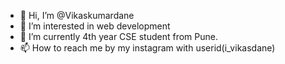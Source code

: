 - 👋 Hi, I’m @Vikaskumardane
- 👀 I’m interested in  web development
- 🌱 I’m currently 4th year CSE student from Pune.
- 📫 How to reach me by my instagram with userid(i_vikasdane) 

<!---
Vikaskumardane/Vikaskumardane is a ✨ special ✨ repository because its `README.md` (this file) appears on your GitHub profile.
You can click the Preview link to take a look at your changes.
--->
